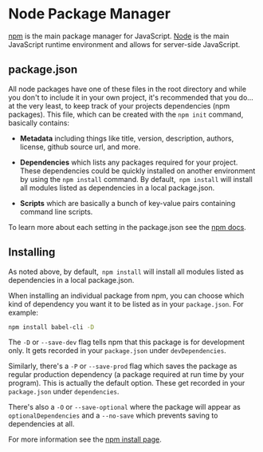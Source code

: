 # Node Package Manager


[npm](https://www.npmjs.com/) is the main package manager for JavaScript. [Node](https://nodejs.org/en/) is the main JavaScript runtime environment and allows for server-side JavaScript.


## package.json

All node packages have one of these files in the root directory and while you don't to include it in your own project, it's recommended that you do... at the very least, to keep track of your projects dependencies (npm packages). This file, which can be created with the `npm init` command, basically contains:

- **Metadata** including things like title, version, description, authors, license, github source url, and more.

- **Dependencies** which lists any packages required for your project. These dependencies could be quickly installed on another environment by using the `npm install` command. By default,` npm install` will install all modules listed as dependencies in a local package.json.

- **Scripts** which are basically a bunch of key-value pairs containing command line scripts.

To learn more about each setting in the package.json see the [npm docs](https://docs.npmjs.com/files/package.json).


## Installing

As noted above, by default,` npm install` will install all modules listed as dependencies in a local package.json.

When installing an individual package from npm, you can choose which kind of dependency you want it to be listed as in your `package.json`. For example:

```sh
npm install babel-cli -D
```

The `-D` or `--save-dev` flag tells npm that this package is for development only. It gets recorded in your `package.json` under `devDependencies`.

Similarly, there's a `-P` or `--save-prod` flag which saves the package as regular production dependency (a package required at run time by your program). This is actually the default option. These get recorded in your `package.json` under `dependencies`.

There's also a `-O` or `--save-optional` where the package will appear as `optionalDependencies` and a `--no-save` which prevents saving to dependencies at all.

For more information see the [npm install page](https://docs.npmjs.com/cli/install).
